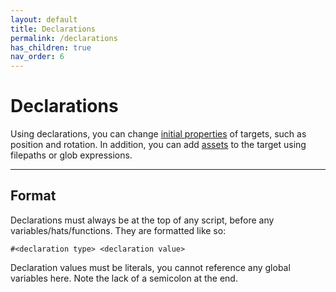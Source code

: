 ```yaml
---
layout: default
title: Declarations
permalink: /declarations
has_children: true
nav_order: 6
---
```


# Declarations

Using declarations, you can change [initial properties](/declarations/properties) of targets, such as position and rotation. In addition, you can add [assets](/declarations/assets) to the target using filepaths or glob expressions.

<hr>

## Format

Declarations must always be at the top of any script, before any variables/hats/functions. They are formatted like so:

```scrybe
#<declaration type> <declaration value>
```

Declaration values must be literals, you cannot reference any global variables here. Note the lack of a semicolon at the end.
